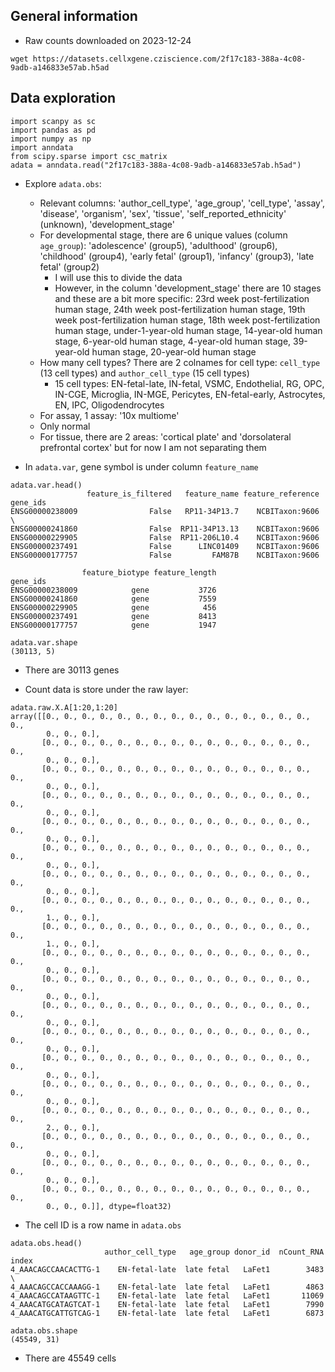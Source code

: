 ## General information
- Raw counts downloaded on 2023-12-24 
```
wget https://datasets.cellxgene.cziscience.com/2f17c183-388a-4c08-9adb-a146833e57ab.h5ad
```

## Data exploration
```
import scanpy as sc
import pandas as pd
import numpy as np
import anndata
from scipy.sparse import csc_matrix
adata = anndata.read("2f17c183-388a-4c08-9adb-a146833e57ab.h5ad")
```
- Explore `adata.obs`:
    - Relevant columns: 'author_cell_type', 'age_group', 'cell_type', 'assay', 'disease', 'organism', 'sex', 'tissue', 'self_reported_ethnicity' (unknown), 'development_stage'
    - For developmental stage, there are 6 unique values (column `age_group`): 'adolescence' (group5), 'adulthood' (group6), 'childhood' (group4), 'early fetal' (group1), 'infancy' (group3), 'late fetal' (group2)
        - I will use this to divide the data
        - However, in the column 'development_stage' there are 10 stages and these are a bit more specific: 23rd week post-fertilization human stage, 24th week post-fertilization human stage, 19th week post-fertilization human stage, 18th week post-fertilization human stage, under-1-year-old human stage, 14-year-old human stage, 6-year-old human stage, 4-year-old human stage, 39-year-old human stage, 20-year-old human stage
    - How many cell types? There are 2 colnames for cell type: `cell_type` (13 cell types) and `author_cell_type` (15 cell types)
        - 15 cell types: EN-fetal-late, IN-fetal, VSMC, Endothelial, RG, OPC, IN-CGE, Microglia, IN-MGE, Pericytes, EN-fetal-early, Astrocytes, EN, IPC, Oligodendrocytes
    - For assay, 1 assay: '10x multiome'
    - Only normal
    - For tissue, there are 2 areas: 'cortical plate' and 'dorsolateral prefrontal cortex' but for now I am not separating them

- In `adata.var`, gene symbol is under column `feature_name`
```
adata.var.head()
                 feature_is_filtered   feature_name feature_reference
gene_ids
ENSG00000238009                False   RP11-34P13.7    NCBITaxon:9606  \
ENSG00000241860                False  RP11-34P13.13    NCBITaxon:9606
ENSG00000229905                False  RP11-206L10.4    NCBITaxon:9606
ENSG00000237491                False      LINC01409    NCBITaxon:9606
ENSG00000177757                False         FAM87B    NCBITaxon:9606

                feature_biotype feature_length
gene_ids
ENSG00000238009            gene           3726
ENSG00000241860            gene           7559
ENSG00000229905            gene            456
ENSG00000237491            gene           8413
ENSG00000177757            gene           1947

adata.var.shape
(30113, 5)
```
- There are 30113 genes

- Count data is store under the raw layer:

```
adata.raw.X.A[1:20,1:20]
array([[0., 0., 0., 0., 0., 0., 0., 0., 0., 0., 0., 0., 0., 0., 0., 0.,
        0., 0., 0.],
       [0., 0., 0., 0., 0., 0., 0., 0., 0., 0., 0., 0., 0., 0., 0., 0.,
        0., 0., 0.],
       [0., 0., 0., 0., 0., 0., 0., 0., 0., 0., 0., 0., 0., 0., 0., 0.,
        0., 0., 0.],
       [0., 0., 0., 0., 0., 0., 0., 0., 0., 0., 0., 0., 0., 0., 0., 0.,
        0., 0., 0.],
       [0., 0., 0., 0., 0., 0., 0., 0., 0., 0., 0., 0., 0., 0., 0., 0.,
        0., 0., 0.],
       [0., 0., 0., 0., 0., 0., 0., 0., 0., 0., 0., 0., 0., 0., 0., 0.,
        0., 0., 0.],
       [0., 0., 0., 0., 0., 0., 0., 0., 0., 0., 0., 0., 0., 0., 0., 0.,
        0., 0., 0.],
       [0., 0., 0., 0., 0., 0., 0., 0., 0., 0., 0., 0., 0., 0., 0., 0.,
        1., 0., 0.],
       [0., 0., 0., 0., 0., 0., 0., 0., 0., 0., 0., 0., 0., 0., 0., 0.,
        1., 0., 0.],
       [0., 0., 0., 0., 0., 0., 0., 0., 0., 0., 0., 0., 0., 0., 0., 0.,
        0., 0., 0.],
       [0., 0., 0., 0., 0., 0., 0., 0., 0., 0., 0., 0., 0., 0., 0., 0.,
        0., 0., 0.],
       [0., 0., 0., 0., 0., 0., 0., 0., 0., 0., 0., 0., 0., 0., 0., 0.,
        0., 0., 0.],
       [0., 0., 0., 0., 0., 0., 0., 0., 0., 0., 0., 0., 0., 0., 0., 0.,
        0., 0., 0.],
       [0., 0., 0., 0., 0., 0., 0., 0., 0., 0., 0., 0., 0., 0., 0., 0.,
        0., 0., 0.],
       [0., 0., 0., 0., 0., 0., 0., 0., 0., 0., 0., 0., 0., 0., 0., 0.,
        0., 0., 0.],
       [0., 0., 0., 0., 0., 0., 0., 0., 0., 0., 0., 0., 0., 0., 0., 0.,
        2., 0., 0.],
       [0., 0., 0., 0., 0., 0., 0., 0., 0., 0., 0., 0., 0., 0., 0., 0.,
        0., 0., 0.],
       [0., 0., 0., 0., 0., 0., 0., 0., 0., 0., 0., 0., 0., 0., 0., 0.,
        0., 0., 0.],
       [0., 0., 0., 0., 0., 0., 0., 0., 0., 0., 0., 0., 0., 0., 0., 0.,
        0., 0., 0.]], dtype=float32)
```

- The cell ID is a row name in `adata.obs`
```
adata.obs.head()
                     author_cell_type   age_group donor_id  nCount_RNA
index
4_AAACAGCCAACACTTG-1    EN-fetal-late  late fetal   LaFet1        3483  \
4_AAACAGCCACCAAAGG-1    EN-fetal-late  late fetal   LaFet1        4863
4_AAACAGCCATAAGTTC-1    EN-fetal-late  late fetal   LaFet1       11069
4_AAACATGCATAGTCAT-1    EN-fetal-late  late fetal   LaFet1        7990
4_AAACATGCATTGTCAG-1    EN-fetal-late  late fetal   LaFet1        6873

adata.obs.shape
(45549, 31)
```
- There are 45549 cells


